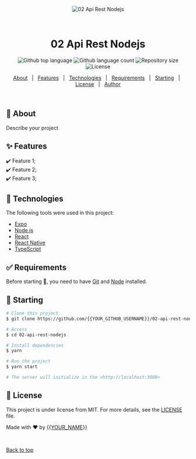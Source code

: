 <div align="center" id="top"> 
  <img src="./.github/app.gif" alt="02 Api Rest Nodejs" />

  &#xa0;

  <!-- <a href="https://02apirestnodejs.netlify.app">Demo</a> -->
</div>

<h1 align="center">02 Api Rest Nodejs</h1>

<p align="center">
  <img alt="Github top language" src="https://img.shields.io/github/languages/top/{{YOUR_GITHUB_USERNAME}}/02-api-rest-nodejs?color=56BEB8">

  <img alt="Github language count" src="https://img.shields.io/github/languages/count/{{YOUR_GITHUB_USERNAME}}/02-api-rest-nodejs?color=56BEB8">

  <img alt="Repository size" src="https://img.shields.io/github/repo-size/{{YOUR_GITHUB_USERNAME}}/02-api-rest-nodejs?color=56BEB8">

  <img alt="License" src="https://img.shields.io/github/license/{{YOUR_GITHUB_USERNAME}}/02-api-rest-nodejs?color=56BEB8">

  <!-- <img alt="Github issues" src="https://img.shields.io/github/issues/{{YOUR_GITHUB_USERNAME}}/02-api-rest-nodejs?color=56BEB8" /> -->

  <!-- <img alt="Github forks" src="https://img.shields.io/github/forks/{{YOUR_GITHUB_USERNAME}}/02-api-rest-nodejs?color=56BEB8" /> -->

  <!-- <img alt="Github stars" src="https://img.shields.io/github/stars/{{YOUR_GITHUB_USERNAME}}/02-api-rest-nodejs?color=56BEB8" /> -->
</p>

<!-- Status -->

<!-- <h4 align="center"> 
	🚧  02 Api Rest Nodejs 🚀 Under construction...  🚧
</h4> 

<hr> -->

<p align="center">
  <a href="#dart-about">About</a> &#xa0; | &#xa0; 
  <a href="#sparkles-features">Features</a> &#xa0; | &#xa0;
  <a href="#rocket-technologies">Technologies</a> &#xa0; | &#xa0;
  <a href="#white_check_mark-requirements">Requirements</a> &#xa0; | &#xa0;
  <a href="#checkered_flag-starting">Starting</a> &#xa0; | &#xa0;
  <a href="#memo-license">License</a> &#xa0; | &#xa0;
  <a href="https://github.com/{{YOUR_GITHUB_USERNAME}}" target="_blank">Author</a>
</p>

<br>

## :dart: About ##

Describe your project

## :sparkles: Features ##

:heavy_check_mark: Feature 1;\
:heavy_check_mark: Feature 2;\
:heavy_check_mark: Feature 3;

## :rocket: Technologies ##

The following tools were used in this project:

- [Expo](https://expo.io/)
- [Node.js](https://nodejs.org/en/)
- [React](https://pt-br.reactjs.org/)
- [React Native](https://reactnative.dev/)
- [TypeScript](https://www.typescriptlang.org/)

## :white_check_mark: Requirements ##

Before starting :checkered_flag:, you need to have [Git](https://git-scm.com) and [Node](https://nodejs.org/en/) installed.

## :checkered_flag: Starting ##

```bash
# Clone this project
$ git clone https://github.com/{{YOUR_GITHUB_USERNAME}}/02-api-rest-nodejs

# Access
$ cd 02-api-rest-nodejs

# Install dependencies
$ yarn

# Run the project
$ yarn start

# The server will initialize in the <http://localhost:3000>
```

## :memo: License ##

This project is under license from MIT. For more details, see the [LICENSE](LICENSE.md) file.


Made with :heart: by <a href="https://github.com/{{YOUR_GITHUB_USERNAME}}" target="_blank">{{YOUR_NAME}}</a>

&#xa0;

<a href="#top">Back to top</a>
